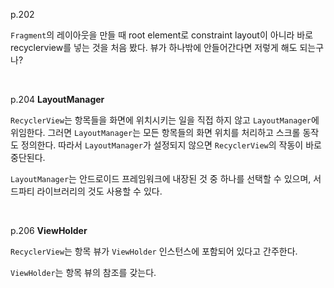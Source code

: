 p.202

`Fragment`의 레이아웃을 만들 때 root element로 constraint layout이 아니라 바로 recyclerview를 넣는 것을 처음 봤다. 뷰가 하나밖에 안들어간다면 저렇게 해도 되는구나?

<br>

p.204 **LayoutManager**

`RecyclerView`는 항목들을 화면에 위치시키는 일을 직접 하지 않고 `LayoutManager`에 위임한다. 그러면 `LayoutManager`는 모든 항목들의 화면 위치를 처리하고 스크롤 동작도 정의한다. 따라서 `LayoutManager`가 설정되지 않으면 `RecyclerView`의 작동이 바로 중단된다.

`LayoutManager`는 안드로이드 프레임워크에 내장된 것 중 하나를 선택할 수 있으며, 서드파티 라이브러리의 것도 사용할 수 있다.

<br>

p.206 **ViewHolder**

`RecyclerView`는 항목 뷰가 `ViewHolder` 인스턴스에 포함되어 있다고 간주한다.

`ViewHolder`는 항목 뷰의 참조를 갖는다.

